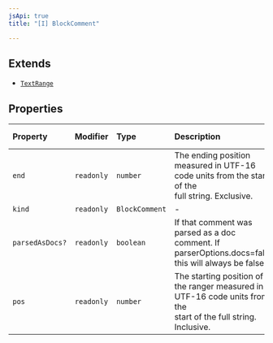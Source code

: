 ```yaml
---
jsApi: true
title: "[I] BlockComment"

---
```

## Extends

- [`TextRange`](TextRange.md)

## Properties

| Property | Modifier | Type | Description | Inherited from |
| :------ | :------ | :------ | :------ | :------ |
| `end` | `readonly` | `number` | The ending position measured in UTF-16 code units from the start of the<br />full string. Exclusive. | [`TextRange`](TextRange.md).`end` |
| `kind` | `readonly` | `BlockComment` | - | - |
| `parsedAsDocs?` | `readonly` | `boolean` | If that comment was parsed as a doc comment. If parserOptions.docs=false this will always be false. | - |
| `pos` | `readonly` | `number` | The starting position of the ranger measured in UTF-16 code units from the<br />start of the full string. Inclusive. | [`TextRange`](TextRange.md).`pos` |
